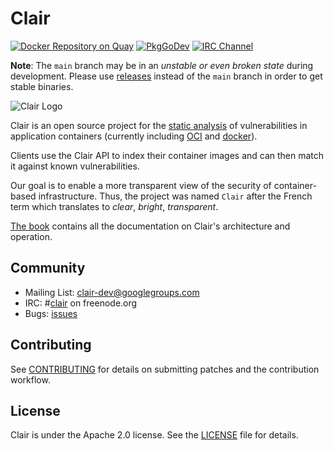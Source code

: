 # Clair

[![Docker Repository on Quay](https://quay.io/repository/projectquay/clair/status "Docker Repository on Quay")](https://quay.io/repository/projectquay/clair)
[![PkgGoDev](https://pkg.go.dev/badge/github.com/quay/clair/v4 "Go Documentation")](https://pkg.go.dev/github.com/quay/clair/v4)
[![IRC Channel](https://img.shields.io/badge/freenode-%23clair-blue.svg "IRC Channel")](http://webchat.freenode.net/?channels=clair)

**Note**: The `main` branch may be in an *unstable or even broken state* during development.
Please use [releases] instead of the `main` branch in order to get stable binaries.

![Clair Logo](https://cloud.githubusercontent.com/assets/343539/21630811/c5081e5c-d202-11e6-92eb-919d5999c77a.png)

Clair is an open source project for the [static analysis] of vulnerabilities in
application containers (currently including [OCI] and [docker]).

Clients use the Clair API to index their container images and can then match it against known vulnerabilities.

Our goal is to enable a more transparent view of the security of container-based infrastructure.
Thus, the project was named `Clair` after the French term which translates to *clear*, *bright*, *transparent*.

[The book] contains all the documentation on Clair's architecture and operation.

[OCI]: https://github.com/opencontainers/image-spec/blob/master/spec.md
[docker]: https://github.com/docker/docker/blob/master/image/spec/v1.2.md
[releases]: https://github.com/quay/clair/releases
[static analysis]: https://en.wikipedia.org/wiki/Static_program_analysis
[The book]: https://quay.github.io/clair/

## Community

- Mailing List: [clair-dev@googlegroups.com](https://groups.google.com/forum/#!forum/clair-dev)
- IRC: #[clair](irc://irc.freenode.org:6667/#clair) on freenode.org
- Bugs: [issues](https://github.com/quay/clair/issues)

## Contributing

See [CONTRIBUTING](.github/CONTRIBUTING.md) for details on submitting patches and the contribution workflow.

## License

Clair is under the Apache 2.0 license. See the [LICENSE](LICENSE) file for details.

